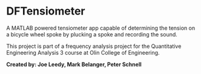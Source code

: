 # DFTensiometer
A MATLAB powered tensiometer app capable of determining the tension on a bicycle wheel spoke by plucking a spoke and recording the sound.

This project is part of a frequency analysis project for the Quantitative Engineering Analysis 3 course at Olin College of Engineering.

**Created by: Joe Leedy, Mark Belanger, Peter Schnell**
